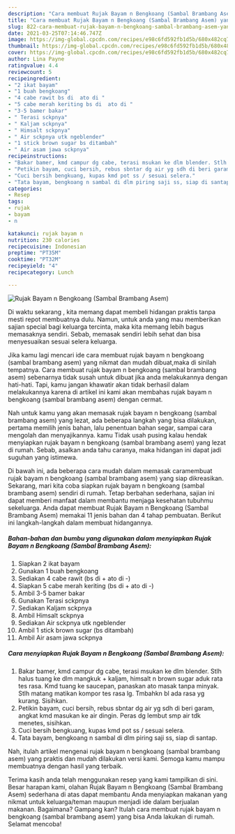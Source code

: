 ```yaml
---
description: "Cara membuat Rujak Bayam n Bengkoang (Sambal Brambang Asem) yang lezat dan Mudah Dibuat"
title: "Cara membuat Rujak Bayam n Bengkoang (Sambal Brambang Asem) yang lezat dan Mudah Dibuat"
slug: 822-cara-membuat-rujak-bayam-n-bengkoang-sambal-brambang-asem-yang-lezat-dan-mudah-dibuat
date: 2021-03-25T07:14:46.747Z
image: https://img-global.cpcdn.com/recipes/e98c6fd592fb1d5b/680x482cq70/rujak-bayam-n-bengkoang-sambal-brambang-asem-foto-resep-utama.jpg
thumbnail: https://img-global.cpcdn.com/recipes/e98c6fd592fb1d5b/680x482cq70/rujak-bayam-n-bengkoang-sambal-brambang-asem-foto-resep-utama.jpg
cover: https://img-global.cpcdn.com/recipes/e98c6fd592fb1d5b/680x482cq70/rujak-bayam-n-bengkoang-sambal-brambang-asem-foto-resep-utama.jpg
author: Lina Payne
ratingvalue: 4.4
reviewcount: 5
recipeingredient:
- "2 ikat bayam"
- "1 buah bengkoang"
- "4 cabe rawit bs di  ato di "
- "5 cabe merah keriting bs di  ato di "
- "3-5 bamer bakar"
- " Terasi sckpnya"
- " Kaljam sckpnya"
- " Himsalt sckpnya"
- " Air sckpnya utk ngeblender"
- "1 stick brown sugar bs ditambah"
- " Air asam jawa sckpnya"
recipeinstructions:
- "Bakar bamer, kmd campur dg cabe, terasi msukan ke dlm blender. Stlh halus tuang ke dlm mangkuk + kaljam, himsalt n brown sugar aduk rata tes rasa. Kmd tuang ke saucepan, panaskan ato masak tanpa minyak. Stlh matang matikan kompor tes rasa lg. Tmbahkn bl ada rasa yg kurang. Sisihkan."
- "Petikin bayam, cuci bersih, rebus sbntar dg air yg sdh di beri garam, angkat kmd masukan ke air dingin. Peras dg lembut smp air tdk menetes, sisihkan."
- "Cuci bersih bengkuang, kupas kmd pot ss / sesuai selera."
- "Tata bayam, bengkoang n sambal di dlm piring saji ss, siap di santap."
categories:
- Resep
tags:
- rujak
- bayam
- n

katakunci: rujak bayam n 
nutrition: 230 calories
recipecuisine: Indonesian
preptime: "PT35M"
cooktime: "PT32M"
recipeyield: "4"
recipecategory: Lunch

---
```



![Rujak Bayam n Bengkoang (Sambal Brambang Asem)](https://img-global.cpcdn.com/recipes/e98c6fd592fb1d5b/680x482cq70/rujak-bayam-n-bengkoang-sambal-brambang-asem-foto-resep-utama.jpg)

Di waktu  sekarang , kita memang dapat membeli hidangan praktis tanpa mesti repot membuatnya dulu. Namun, untuk anda yang mau memberikan sajian special bagi keluarga tercinta, maka kita memang lebih bagus memasaknya sendiri. Sebab, memasak sendiri lebih sehat dan bisa menyesuaikan sesuai selera keluarga.

Jika kamu lagi mencari ide cara membuat rujak bayam n bengkoang (sambal brambang asem) yang nikmat dan mudah dibuat,maka di sinilah tempatnya. Cara membuat rujak bayam n bengkoang (sambal brambang asem)  sebenarnya tidak susah untuk dibuat jika anda melakukannya dengan hati-hati. Tapi, kamu jangan khawatir akan tidak berhasil dalam melakukannya 
karena di artikel ini kami akan membahas rujak bayam n bengkoang (sambal brambang asem) dengan cermat.  



Nah untuk kamu yang akan memasak rujak bayam n bengkoang (sambal brambang asem) yang lezat, ada beberapa langkah yang bisa dilakukan, pertama memilih jenis bahan, lalu penentuan bahan segar, sampai cara mengolah dan menyajikannya. kamu Tidak usah pusing kalau hendak menyiapkan rujak bayam n bengkoang (sambal brambang asem) yang lezat di rumah. Sebab, asalkan anda  tahu caranya, maka hidangan ini dapat jadi suguhan yang istimewa.

Di bawah ini, ada beberapa cara mudah dalam memasak caramembuat rujak bayam n bengkoang (sambal brambang asem) yang siap dikreasikan. Sekarang, mari kita coba siapkan rujak bayam n bengkoang (sambal brambang asem) sendiri di rumah. Tetap berbahan sederhana, sajian ini dapat memberi manfaat dalam membantu menjaga kesehatan tubuhmu sekeluarga. Anda dapat membuat Rujak Bayam n Bengkoang (Sambal Brambang Asem) memakai 11 jenis bahan dan 4 tahap pembuatan. Berikut ini langkah-langkah dalam membuat hidangannya.

<!--inarticleads1-->

##### Bahan-bahan dan bumbu yang digunakan dalam menyiapkan Rujak Bayam n Bengkoang (Sambal Brambang Asem):

1. Siapkan 2 ikat bayam
1. Gunakan 1 buah bengkoang
1. Sediakan 4 cabe rawit (bs di + ato di -)
1. Siapkan 5 cabe merah keriting (bs di + ato di -)
1. Ambil 3-5 bamer bakar
1. Gunakan  Terasi sckpnya
1. Sediakan  Kaljam sckpnya
1. Ambil  Himsalt sckpnya
1. Sediakan  Air sckpnya utk ngeblender
1. Ambil 1 stick brown sugar (bs ditambah)
1. Ambil  Air asam jawa sckpnya




<!--inarticleads2-->

##### Cara menyiapkan Rujak Bayam n Bengkoang (Sambal Brambang Asem):

1. Bakar bamer, kmd campur dg cabe, terasi msukan ke dlm blender. Stlh halus tuang ke dlm mangkuk + kaljam, himsalt n brown sugar aduk rata tes rasa. Kmd tuang ke saucepan, panaskan ato masak tanpa minyak. Stlh matang matikan kompor tes rasa lg. Tmbahkn bl ada rasa yg kurang. Sisihkan.
1. Petikin bayam, cuci bersih, rebus sbntar dg air yg sdh di beri garam, angkat kmd masukan ke air dingin. Peras dg lembut smp air tdk menetes, sisihkan.
1. Cuci bersih bengkuang, kupas kmd pot ss / sesuai selera.
1. Tata bayam, bengkoang n sambal di dlm piring saji ss, siap di santap.




Nah, itulah artikel mengenai  rujak bayam n bengkoang (sambal brambang asem)  yang praktis dan mudah dilakukan versi kami. Semoga kamu mampu membuatnya dengan hasil yang terbaik. 

Terima kasih anda telah menggunakan resep yang kami tampilkan di sini. Besar harapan kami, olahan  Rujak Bayam n Bengkoang (Sambal Brambang Asem) sederhana di atas dapat membantu Anda menyiapkan makanan yang nikmat untuk keluarga/teman maupun menjadi ide dalam berjualan makanan. Bagaimana? Gampang kan? Itulah cara membuat rujak bayam n bengkoang (sambal brambang asem) yang bisa Anda lakukan di rumah. Selamat mencoba!

